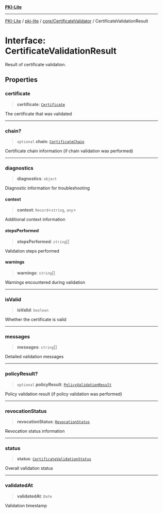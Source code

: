 [**PKI-Lite**](../../../../README.md)

---

[PKI-Lite](../../../../README.md) / [pki-lite](../../../README.md) / [core/CertificateValidator](../README.md) / CertificateValidationResult

# Interface: CertificateValidationResult

Result of certificate validation.

## Properties

### certificate

> **certificate**: [`Certificate`](../../../x509/Certificate/classes/Certificate.md)

The certificate that was validated

---

### chain?

> `optional` **chain**: [`CertificateChain`](CertificateChain.md)

Certificate chain information (if chain validation was performed)

---

### diagnostics

> **diagnostics**: `object`

Diagnostic information for troubleshooting

#### context

> **context**: `Record`\<`string`, `any`\>

Additional context information

#### stepsPerformed

> **stepsPerformed**: `string`[]

Validation steps performed

#### warnings

> **warnings**: `string`[]

Warnings encountered during validation

---

### isValid

> **isValid**: `boolean`

Whether the certificate is valid

---

### messages

> **messages**: `string`[]

Detailed validation messages

---

### policyResult?

> `optional` **policyResult**: [`PolicyValidationResult`](PolicyValidationResult.md)

Policy validation result (if policy validation was performed)

---

### revocationStatus

> **revocationStatus**: [`RevocationStatus`](RevocationStatus.md)

Revocation status information

---

### status

> **status**: [`CertificateValidationStatus`](../type-aliases/CertificateValidationStatus.md)

Overall validation status

---

### validatedAt

> **validatedAt**: `Date`

Validation timestamp
